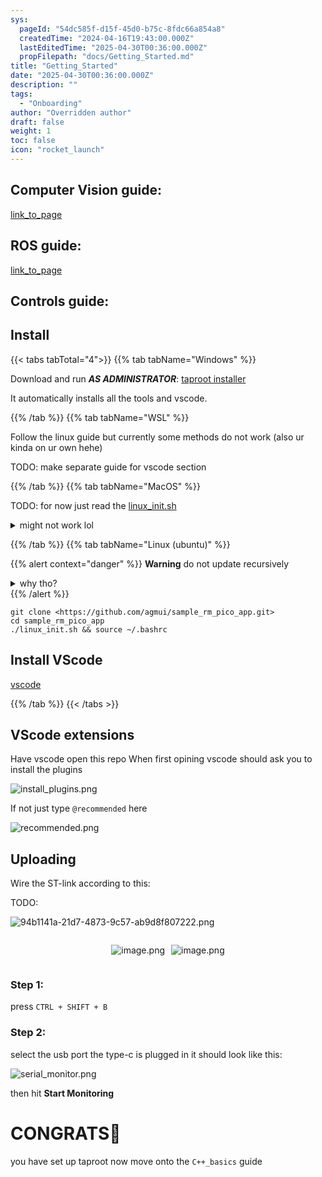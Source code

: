 ```yaml
---
sys:
  pageId: "54dc585f-d15f-45d0-b75c-8fdc66a854a8"
  createdTime: "2024-04-16T19:43:00.000Z"
  lastEditedTime: "2025-04-30T00:36:00.000Z"
  propFilepath: "docs/Getting_Started.md"
title: "Getting_Started"
date: "2025-04-30T00:36:00.000Z"
description: ""
tags:
  - "Onboarding"
author: "Overridden author"
draft: false
weight: 1
toc: false
icon: "rocket_launch"
---
```


## Computer Vision guide:

[link_to_page](86d45bc0-388b-4d26-8848-44f255f73d0e)

## ROS guide:

[link_to_page](3c76c1de-ec8f-46d6-8b0a-294005edc2d5)

## Controls guide:

## Install

{{< tabs tabTotal="4">}}
{{% tab tabName="Windows" %}}

Download and run _**AS ADMINISTRATOR**_: [taproot installer](https://github.com/Thornbots/TeachingFreshies/releases/tag/1.0)

It automatically installs all the tools and vscode.

{{% /tab %}}
{{% tab tabName="WSL" %}}

Follow the linux guide but currently some methods do not work (also ur kinda on ur own hehe)

TODO: make separate guide for vscode section

{{% /tab %}}
{{% tab tabName="MacOS" %}}

TODO: for now just read the [linux_init.sh](https://github.com/agmui/sample_rm_pico_app/blob/main/linux_init.sh)

<details>
<summary>might not work lol</summary>

`brew install libusb pkg-config`

Next install: [vscode](https://code.visualstudio.com/Download)

</details>

{{% /tab %}}
{{% tab tabName="Linux (ubuntu)" %}}

{{% alert context="danger" %}}
**Warning** do not update recursively
<details>
<summary>why tho?</summary>
There are some submodules that may go on for a while (like tinyusb) and I highly
recommend you don't need to get them.
If you want to see what submodules I update just look in `linux_init.sh`
</details>
{{% /alert %}}

```shell
git clone <https://github.com/agmui/sample_rm_pico_app.git>
cd sample_rm_pico_app
./linux_init.sh && source ~/.bashrc
```

## Install VScode

[vscode](https://code.visualstudio.com/Download)

{{% /tab %}}
{{< /tabs >}}

## VScode extensions

Have vscode open this repo
When first opining vscode should ask you to install the plugins

![install_plugins.png](https://prod-files-secure.s3.us-west-2.amazonaws.com/d518164a-d88e-44d1-a4ee-3adb3bd8bce0/89bd30f0-1825-4e77-867b-0a41ce370880/install_plugins.png?X-Amz-Algorithm=AWS4-HMAC-SHA256&X-Amz-Content-Sha256=UNSIGNED-PAYLOAD&X-Amz-Credential=ASIAZI2LB466UBZZPWJQ%2F20250725%2Fus-west-2%2Fs3%2Faws4_request&X-Amz-Date=20250725T091338Z&X-Amz-Expires=3600&X-Amz-Security-Token=IQoJb3JpZ2luX2VjEBkaCXVzLXdlc3QtMiJHMEUCIQCk64h0cy1Y2Sqq0cBt6SkjS41wCrSrva9tReZ4glcbLgIgWzxsZtKvb6GfR7PDG5fl1m3KqQG3lFqDvNMijD0NMoMq%2FwMIQhAAGgw2Mzc0MjMxODM4MDUiDAwW0x2RBuFBTrtSeSrcA86rhKjSWR%2FOVfhZ3EmcibNfnkmdn3jZ54B%2B0qffXmpw58x2kOLSmZWuO3OSEAJEPou6b4ubnOOCYugGPzlQ8kfJX9T9OCPPy%2BuXOB5igSe3d8S1LOecB2Z1soygtgCyJBC70rOKFjOBzMpyNVgOQQgYfOn%2Bq%2Bre89fFEuHEqnggic25lZEH8zJwu83ZDjlIb%2BNAnqqYzrSooO6N2D%2FOdaF0lKz57r8whP8IM%2FGPVd2fzC9n7dNuxEHssK%2FQv1%2F5RP8ttXKqPq6ACGArdikXnm4o2A2s%2FzZqTby7Lye%2F7iTzAKSk88JT%2BEuHlMOtdupfSdpFCFDBTc8QK5Aebr62gEfSemoxvnHhuHB22nzUZw3hlns0E9yk1z8w4ptpNuA2dT8bDEF9BFtTINL40qc%2B164gFxCFm75RU3y7f72EGKN9PLjvxSPXKYon9R62Iu4kt31ylSvAtWceh%2BX6tg5AgKf9CcoULVf0zdeVQPtBDXwsh%2BAXLSGn1bOa1ckfaVtMldymYK15ujDiOdMbrepbIWp63ax%2BnPZfPSI4BwKejqZnCyTA0Erm5%2BeKo7kp%2BmZg883lzxOcWBlpD0usC3aSNbythjafF09FOW8oedIJ%2BEo5PwcXACRThQa7%2BFaEMLOMjcQGOqUB5XCECYeKE2lpVPqKmphmSM3SME0ljtLuDucUxAc0X%2F39gADXc3MKsCETQ9wgaApaW3jGGnoL8bHhiIeDKr7HIZafy7G6efs%2B3XDqFd2NLnmc2oEj5x2KGpANtlw29uCDmu0gvwlnVclSWDrvC5%2BydFP5WDP3R9gRy7u1U1Pyx1iJG%2FvILZDXeBh6wmvmJ24%2Bn89bwcW86j1Q0QOqGLIsB5t6fq%2Be&X-Amz-Signature=5107e1531d0fe5623db31a8bcb6ccacdc89726ef1488f70d56565bad4c43e9b8&X-Amz-SignedHeaders=host&x-amz-checksum-mode=ENABLED&x-id=GetObject)

If not just type `@recommended` here  

![recommended.png](https://prod-files-secure.s3.us-west-2.amazonaws.com/d518164a-d88e-44d1-a4ee-3adb3bd8bce0/61e661e9-5d85-4dfc-be0d-8d2097a5e793/recommended.png?X-Amz-Algorithm=AWS4-HMAC-SHA256&X-Amz-Content-Sha256=UNSIGNED-PAYLOAD&X-Amz-Credential=ASIAZI2LB466UBZZPWJQ%2F20250725%2Fus-west-2%2Fs3%2Faws4_request&X-Amz-Date=20250725T091338Z&X-Amz-Expires=3600&X-Amz-Security-Token=IQoJb3JpZ2luX2VjEBkaCXVzLXdlc3QtMiJHMEUCIQCk64h0cy1Y2Sqq0cBt6SkjS41wCrSrva9tReZ4glcbLgIgWzxsZtKvb6GfR7PDG5fl1m3KqQG3lFqDvNMijD0NMoMq%2FwMIQhAAGgw2Mzc0MjMxODM4MDUiDAwW0x2RBuFBTrtSeSrcA86rhKjSWR%2FOVfhZ3EmcibNfnkmdn3jZ54B%2B0qffXmpw58x2kOLSmZWuO3OSEAJEPou6b4ubnOOCYugGPzlQ8kfJX9T9OCPPy%2BuXOB5igSe3d8S1LOecB2Z1soygtgCyJBC70rOKFjOBzMpyNVgOQQgYfOn%2Bq%2Bre89fFEuHEqnggic25lZEH8zJwu83ZDjlIb%2BNAnqqYzrSooO6N2D%2FOdaF0lKz57r8whP8IM%2FGPVd2fzC9n7dNuxEHssK%2FQv1%2F5RP8ttXKqPq6ACGArdikXnm4o2A2s%2FzZqTby7Lye%2F7iTzAKSk88JT%2BEuHlMOtdupfSdpFCFDBTc8QK5Aebr62gEfSemoxvnHhuHB22nzUZw3hlns0E9yk1z8w4ptpNuA2dT8bDEF9BFtTINL40qc%2B164gFxCFm75RU3y7f72EGKN9PLjvxSPXKYon9R62Iu4kt31ylSvAtWceh%2BX6tg5AgKf9CcoULVf0zdeVQPtBDXwsh%2BAXLSGn1bOa1ckfaVtMldymYK15ujDiOdMbrepbIWp63ax%2BnPZfPSI4BwKejqZnCyTA0Erm5%2BeKo7kp%2BmZg883lzxOcWBlpD0usC3aSNbythjafF09FOW8oedIJ%2BEo5PwcXACRThQa7%2BFaEMLOMjcQGOqUB5XCECYeKE2lpVPqKmphmSM3SME0ljtLuDucUxAc0X%2F39gADXc3MKsCETQ9wgaApaW3jGGnoL8bHhiIeDKr7HIZafy7G6efs%2B3XDqFd2NLnmc2oEj5x2KGpANtlw29uCDmu0gvwlnVclSWDrvC5%2BydFP5WDP3R9gRy7u1U1Pyx1iJG%2FvILZDXeBh6wmvmJ24%2Bn89bwcW86j1Q0QOqGLIsB5t6fq%2Be&X-Amz-Signature=7a609c692dfc11f9d21ed6c90955d10784ef7e1e57c14a2526b6bd7260de6642&X-Amz-SignedHeaders=host&x-amz-checksum-mode=ENABLED&x-id=GetObject)

## Uploading

Wire the ST-link according to this:

TODO:

![94b1141a-21d7-4873-9c57-ab9d8f807222.png](https://prod-files-secure.s3.us-west-2.amazonaws.com/d518164a-d88e-44d1-a4ee-3adb3bd8bce0/e5fad17d-ab82-4300-9f4c-505ab4b1202c/94b1141a-21d7-4873-9c57-ab9d8f807222.png?X-Amz-Algorithm=AWS4-HMAC-SHA256&X-Amz-Content-Sha256=UNSIGNED-PAYLOAD&X-Amz-Credential=ASIAZI2LB466UBZZPWJQ%2F20250725%2Fus-west-2%2Fs3%2Faws4_request&X-Amz-Date=20250725T091338Z&X-Amz-Expires=3600&X-Amz-Security-Token=IQoJb3JpZ2luX2VjEBkaCXVzLXdlc3QtMiJHMEUCIQCk64h0cy1Y2Sqq0cBt6SkjS41wCrSrva9tReZ4glcbLgIgWzxsZtKvb6GfR7PDG5fl1m3KqQG3lFqDvNMijD0NMoMq%2FwMIQhAAGgw2Mzc0MjMxODM4MDUiDAwW0x2RBuFBTrtSeSrcA86rhKjSWR%2FOVfhZ3EmcibNfnkmdn3jZ54B%2B0qffXmpw58x2kOLSmZWuO3OSEAJEPou6b4ubnOOCYugGPzlQ8kfJX9T9OCPPy%2BuXOB5igSe3d8S1LOecB2Z1soygtgCyJBC70rOKFjOBzMpyNVgOQQgYfOn%2Bq%2Bre89fFEuHEqnggic25lZEH8zJwu83ZDjlIb%2BNAnqqYzrSooO6N2D%2FOdaF0lKz57r8whP8IM%2FGPVd2fzC9n7dNuxEHssK%2FQv1%2F5RP8ttXKqPq6ACGArdikXnm4o2A2s%2FzZqTby7Lye%2F7iTzAKSk88JT%2BEuHlMOtdupfSdpFCFDBTc8QK5Aebr62gEfSemoxvnHhuHB22nzUZw3hlns0E9yk1z8w4ptpNuA2dT8bDEF9BFtTINL40qc%2B164gFxCFm75RU3y7f72EGKN9PLjvxSPXKYon9R62Iu4kt31ylSvAtWceh%2BX6tg5AgKf9CcoULVf0zdeVQPtBDXwsh%2BAXLSGn1bOa1ckfaVtMldymYK15ujDiOdMbrepbIWp63ax%2BnPZfPSI4BwKejqZnCyTA0Erm5%2BeKo7kp%2BmZg883lzxOcWBlpD0usC3aSNbythjafF09FOW8oedIJ%2BEo5PwcXACRThQa7%2BFaEMLOMjcQGOqUB5XCECYeKE2lpVPqKmphmSM3SME0ljtLuDucUxAc0X%2F39gADXc3MKsCETQ9wgaApaW3jGGnoL8bHhiIeDKr7HIZafy7G6efs%2B3XDqFd2NLnmc2oEj5x2KGpANtlw29uCDmu0gvwlnVclSWDrvC5%2BydFP5WDP3R9gRy7u1U1Pyx1iJG%2FvILZDXeBh6wmvmJ24%2Bn89bwcW86j1Q0QOqGLIsB5t6fq%2Be&X-Amz-Signature=2355bf2fbbdea290160a0524adc83b3d4beb9b00bddfe792bca3ade71f6c553b&X-Amz-SignedHeaders=host&x-amz-checksum-mode=ENABLED&x-id=GetObject)

<div style="display: flex;flex-direction: row; column-gap:10px; max-width: 630px;justify-content: center;">
<div>

![image.png](https://prod-files-secure.s3.us-west-2.amazonaws.com/d518164a-d88e-44d1-a4ee-3adb3bd8bce0/210ecb78-1116-4d7b-b9b7-2292f66fa2c2/image.png?X-Amz-Algorithm=AWS4-HMAC-SHA256&X-Amz-Content-Sha256=UNSIGNED-PAYLOAD&X-Amz-Credential=ASIAZI2LB4662I6PJXBT%2F20250725%2Fus-west-2%2Fs3%2Faws4_request&X-Amz-Date=20250725T091343Z&X-Amz-Expires=3600&X-Amz-Security-Token=IQoJb3JpZ2luX2VjEBkaCXVzLXdlc3QtMiJGMEQCIC4xIdxrTnlvWi6GDhxTFF3gQqO5FUH8lCpdw036dko%2FAiBOdqoMC4caRCUY0bS66x%2FohB4gVYjV%2BMpHeQcquuL6WSr%2FAwhCEAAaDDYzNzQyMzE4MzgwNSIMjoct88U9F9iEVwBIKtwDrxV6HO%2Fce0ljkaGIq5hqTy8OU%2BA%2F3Roo8%2BRuQtCJCSIjJ2hVNYc3rGzdvaoeT0OllUSboX4bsPxez8Sq9NkuCInloqVGdge9pQQBE7aRjMX9IHz5dBeIC4wVNQSPPHZktG5yghYj3FPsk7n4BGQn3BVHyQgf%2FKKGnMALTiwI4kfPOk%2FFLU0tH78CJHeSUqTrIRSWU%2BWyexrrGBMS9GI5DXxVRTN0SaNLn7sCJJElvCw4qqjrNBjtMAGs%2BcrKHoEe5oQqwzwXleoUFTavu%2BW4pAIIo3kWTSUmve9ggvbK8%2Bu%2BHJgywFPc0%2BEcQh1dhPPSYQXkTZ2ah%2FF6eDFR0i5p5IQ7QyvUS7ZQOJh5hO4DQElVt36I9cn8hJAmHESDXvWRhjpDb2bzc452q9SpIwsF0apgfkFurDci6LPGL7LhfKQYVJXO0xnuedGY2IaubyAdOEyuGIF0cHdH6i9elqYmsDGP9pSPCwvtLax6qyh0K1XSXeL%2FeuTrw32GRpkWWmkZK5uMgsyC8uCY0SRvhQtltgJO0ETb15AxGV82k3J3giGo60qiwBbLAV6wM3gDu7fladwu4ABufpOUFljJbTnyWi1IORBCBQc%2F2dq4cK6RwBS4nTK7LFMFwxNBvf4wko2NxAY6pgGCTJVj%2B6%2BxUbQHj6Q72TnnVD6uDEn9jFN3h%2Botg3N5iqujtHWmlwAzCZNMFFFAi0HOxzTXcXQi8ytcs1iVLr6fUH2GlIwcsaRXTOQmEi7HHFgSodQNGaNiW3jVjv%2FJhghk5U1ylJZOpAY%2FJffn%2FNuT2RN5I%2FGP%2B5CNUqyI8b7ylEmaMEMqaOaV3Op9x%2BnhSoDvKBElRCkSD%2FAGL9HBQLQbY6vtrSB1&X-Amz-Signature=9d1cb9952fe2dfa78c3da8e8476ea95bfcd707bae9697f8cbd6507c2a6c8f022&X-Amz-SignedHeaders=host&x-amz-checksum-mode=ENABLED&x-id=GetObject)

</div>
<div>

![image.png](https://prod-files-secure.s3.us-west-2.amazonaws.com/d518164a-d88e-44d1-a4ee-3adb3bd8bce0/33a0fd0f-8ca6-4a86-8e09-26e95ded1fff/image.png?X-Amz-Algorithm=AWS4-HMAC-SHA256&X-Amz-Content-Sha256=UNSIGNED-PAYLOAD&X-Amz-Credential=ASIAZI2LB466VYA7B7JO%2F20250725%2Fus-west-2%2Fs3%2Faws4_request&X-Amz-Date=20250725T091343Z&X-Amz-Expires=3600&X-Amz-Security-Token=IQoJb3JpZ2luX2VjEBkaCXVzLXdlc3QtMiJHMEUCIFUP6z6PdaLBTa%2F1EMn5qdpmcPxBPnUwXKfAiXJ5m2PsAiEA6bl30jrPrxAF3joIsGuunskE4kbsEUildZWti7qTSUUq%2FwMIQhAAGgw2Mzc0MjMxODM4MDUiDMC0vSJs17SsarlbrSrcA1hkMwROl5geNaxIikkanEGgrt8V%2BVMjLLlFHHJsxTxGZ6M3USbq0IeEZg55XK6mnkpPieREqyN%2BKOkw2iOSTCy4ZoMPsuUfRTnTHbcfI0XpoqN0V2bRFKL8jNFEPY%2B2GONWCFmqmg9peFLzEKVTXt%2B9QhQNA4Mb626zs57yKVDweFV3eWDwUjvp%2ByiVnb6ambQYjq%2B%2FAlJyjuvvE%2FdSOhRDlQzLHq1XiN1SqGulk7ivzhgTYgNmpapyeiTwuIGmGCkZqpbALUtfeQ7hwfFR5CpwgPs43TrX%2BVlgA3ZirIq2OGqZCHWvn7Ar4yNfYKZzSwwdjbgFq3sqYytJarUDHsLX6mGK6HHc2bDYQYNLwZA66jjUZk74agas8OL%2F0dCSVHlrt741n1ODBBv%2BBj3YUFJ3Q%2BXdNbyeP%2BFlI3Ul94Y5NPsPW3kINYqc12yP9k36%2Fe99P40bkjX6lw%2BZ5hOFTDJaGifVhT97ipUTeT1ITcdIPzBbWZXBl4y5zVPgeF5%2FQxMmv05sPOyD8C1pMkFyc4JLk50hIjfDOuLFp23mhHyj0yvsyDONHKobt7v388YUetzYaNfPthP1tACB8Q4ZVO8V2pqotHQYucFj1hAvrWDLgS0QTJ2qmUH%2BjR6LMMWNjcQGOqUBhfEiNUR%2FALQlmHUHT70bf8xcTo3dRHURrnaVZZygYzhUawKzmXYtxkRZZHUkZS1j2Zs7U6dP%2BGf0uXeTLLoZGrPmWCph8zJ%2BDUEFHN20tFWDtpGiYws%2FXb9y4wgyL7rlA%2FsA%2BWKYhblZgBcpFjjYhyibicXfL8fzcQfzGdNTF6IqiTj%2BbP%2B9gQCUP70HmnxKnKWb5rHzMp2Mrf9I6Gv%2BpcUrEzBv&X-Amz-Signature=9df8ac0aa64ceca30abc2e1cac50636e6f598b1f7a226f91d8b35bed8656ebd4&X-Amz-SignedHeaders=host&x-amz-checksum-mode=ENABLED&x-id=GetObject)

</div>
</div>

### Step 1:

press `CTRL + SHIFT + B`

### Step 2:

select the usb port the type-c is plugged in it should look like this:

![serial_monitor.png](https://prod-files-secure.s3.us-west-2.amazonaws.com/d518164a-d88e-44d1-a4ee-3adb3bd8bce0/f03f4774-05d4-4393-b6a0-d5efb6d315ab/serial_monitor.png?X-Amz-Algorithm=AWS4-HMAC-SHA256&X-Amz-Content-Sha256=UNSIGNED-PAYLOAD&X-Amz-Credential=ASIAZI2LB466UBZZPWJQ%2F20250725%2Fus-west-2%2Fs3%2Faws4_request&X-Amz-Date=20250725T091338Z&X-Amz-Expires=3600&X-Amz-Security-Token=IQoJb3JpZ2luX2VjEBkaCXVzLXdlc3QtMiJHMEUCIQCk64h0cy1Y2Sqq0cBt6SkjS41wCrSrva9tReZ4glcbLgIgWzxsZtKvb6GfR7PDG5fl1m3KqQG3lFqDvNMijD0NMoMq%2FwMIQhAAGgw2Mzc0MjMxODM4MDUiDAwW0x2RBuFBTrtSeSrcA86rhKjSWR%2FOVfhZ3EmcibNfnkmdn3jZ54B%2B0qffXmpw58x2kOLSmZWuO3OSEAJEPou6b4ubnOOCYugGPzlQ8kfJX9T9OCPPy%2BuXOB5igSe3d8S1LOecB2Z1soygtgCyJBC70rOKFjOBzMpyNVgOQQgYfOn%2Bq%2Bre89fFEuHEqnggic25lZEH8zJwu83ZDjlIb%2BNAnqqYzrSooO6N2D%2FOdaF0lKz57r8whP8IM%2FGPVd2fzC9n7dNuxEHssK%2FQv1%2F5RP8ttXKqPq6ACGArdikXnm4o2A2s%2FzZqTby7Lye%2F7iTzAKSk88JT%2BEuHlMOtdupfSdpFCFDBTc8QK5Aebr62gEfSemoxvnHhuHB22nzUZw3hlns0E9yk1z8w4ptpNuA2dT8bDEF9BFtTINL40qc%2B164gFxCFm75RU3y7f72EGKN9PLjvxSPXKYon9R62Iu4kt31ylSvAtWceh%2BX6tg5AgKf9CcoULVf0zdeVQPtBDXwsh%2BAXLSGn1bOa1ckfaVtMldymYK15ujDiOdMbrepbIWp63ax%2BnPZfPSI4BwKejqZnCyTA0Erm5%2BeKo7kp%2BmZg883lzxOcWBlpD0usC3aSNbythjafF09FOW8oedIJ%2BEo5PwcXACRThQa7%2BFaEMLOMjcQGOqUB5XCECYeKE2lpVPqKmphmSM3SME0ljtLuDucUxAc0X%2F39gADXc3MKsCETQ9wgaApaW3jGGnoL8bHhiIeDKr7HIZafy7G6efs%2B3XDqFd2NLnmc2oEj5x2KGpANtlw29uCDmu0gvwlnVclSWDrvC5%2BydFP5WDP3R9gRy7u1U1Pyx1iJG%2FvILZDXeBh6wmvmJ24%2Bn89bwcW86j1Q0QOqGLIsB5t6fq%2Be&X-Amz-Signature=916f4d18895de16b456394337de6b21d1b4181d610929f267cbb9a91a16ec59b&X-Amz-SignedHeaders=host&x-amz-checksum-mode=ENABLED&x-id=GetObject)

then hit **Start Monitoring**

# CONGRATS🎉

you have set up taproot now move onto the `C++_basics` guide
